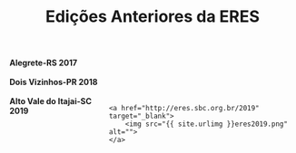 ﻿---
layout: page-fullwidth
title: "Edições Anteriores da ERES"
#meta_title: "Duvidas? Entre em contato conosco"
subheadline: ""
#teaser: "Entre em contato conosco pelo e-mail #eres2020.uem@gmail.com"
permalink: "/edicoes_anteriores/"
header:
   image_fullwidth: banner_eres2020.png
---



<div class="medium-8 columns t30">
	<b>Alegrete-RS 2017</b>
	<a href="https://eventos.unipampa.edu.br/eres" target="_blank">  	
		<img src="{{ site.urlimg }}eres2017.png" alt="">
	</a>
</div><!-- /.medium-8.columns -->

<br> 

<div class="medium-8 columns t30">
      <b>Dois Vizinhos-PR 2018</b>	
	<a href="https://coens.dv.utfpr.edu.br/eres" target="_blank">
		<img src="{{ site.urlimg }}eres2018.png" alt=""></a> 
</div><!-- /.medium-8.columns -->

<br> 

<div class="medium-8 columns t30">      
	<b>Alto Vale do Itajai-SC 2019</b>
	 
	<a href="http://eres.sbc.org.br/2019" target="_blank">
		<img src="{{ site.urlimg }}eres2019.png" alt="">
	</a>
</div><!-- /.medium-8.columns -->









